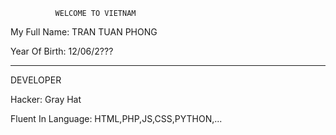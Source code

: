               WELCOME TO VIETNAM
My Full Name: TRAN TUAN PHONG

Year Of Birth: 12/06/2???
______________________________________
DEVELOPER

Hacker: Gray Hat

Fluent In Language: HTML,PHP,JS,CSS,PYTHON,...


